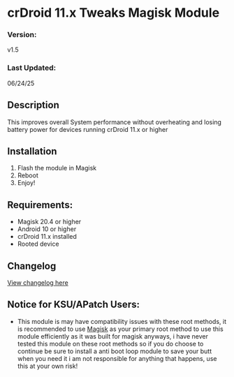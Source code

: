 # crDroid 11.x Tweaks Magisk Module

### Version:
v1.5

### Last Updated:
06/24/25

## Description
This improves overall System performance without overheating and losing battery power for devices running crDroid 11.x or higher

## Installation 
1. Flash the module in Magisk
3. Reboot
4. Enjoy!

## Requirements:
- Magisk 20.4 or higher
- Android 10 or higher
- crDroid 11.x installed
- Rooted device

## Changelog
[View changelog here](https://github.com/PS2ClassicsVault/Cyberdevs-crDroid-Add-On-Installer/blob/main/magisk/changelog.md)

## Notice for KSU/APatch Users:
- This module is may have compatibility issues with these root methods, it is recommended to use [Magisk](https://github.com/topjohnwu/Magisk) as your primary root method to use this module efficiently as it was built for magisk anyways, i have never tested this module on these root methods so if you do choose to continue be sure to install a anti boot loop module to save your butt when you need it i am not responsible for anything that happens, use this at your own risk!
